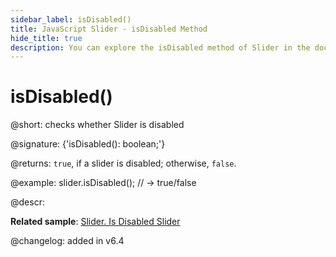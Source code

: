 ```yaml
---
sidebar_label: isDisabled()
title: JavaScript Slider - isDisabled Method 
hide_title: true
description: You can explore the isDisabled method of Slider in the documentation of the DHTMLX JavaScript UI library. Browse developer guides and API reference, try out code examples and live demos, and download a free 30-day evaluation version of DHTMLX Suite 7.
---
```

 
# isDisabled()

@short: checks whether Slider is disabled

@signature: {'isDisabled(): boolean;'}

@returns:
`true`, if a slider is disabled; otherwise, `false`.

@example:
slider.isDisabled(); // -> true/false

@descr:

**Related sample**: [Slider. Is Disabled Slider](https://snippet.dhtmlx.com/fbo18fue)

@changelog: added in v6.4

[comment]: # (@related: slider/usage.md#checking-if-a-slider-is-disabled)
